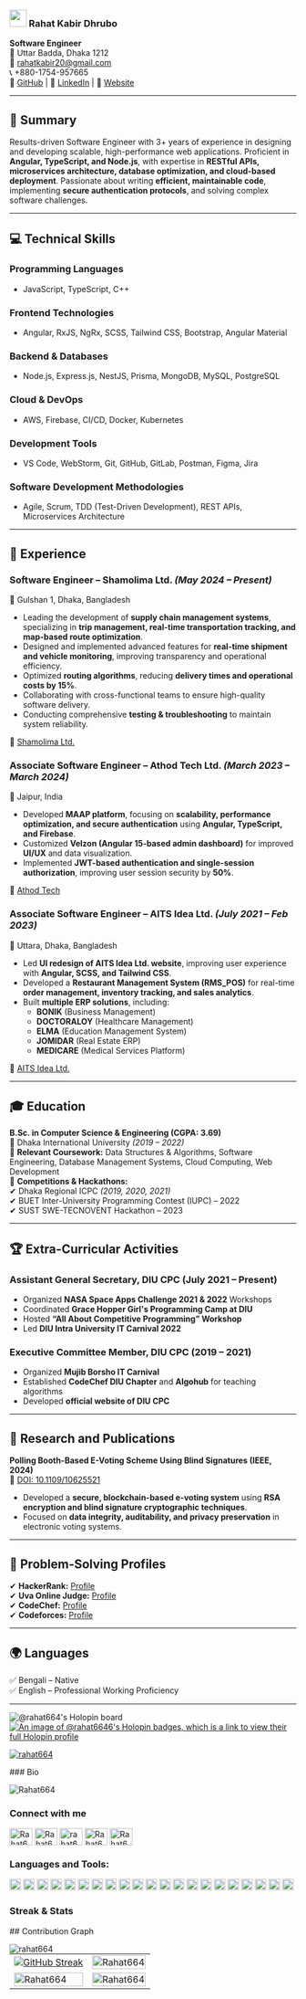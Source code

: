 

### <img src="https://media.giphy.com/media/hvRJCLFzcasrR4ia7z/giphy.gif" width="30px" height="30px"> Rahat Kabir Dhrubo 

**Software Engineer**  
📍 Uttar Badda, Dhaka 1212  
📧 [rahatkabir20@gmail.com](mailto:rahatkabir20@gmail.com)  
📞 +880-1754-957665  
🔗 [GitHub](https://github.com/rahat664) | 🔗 [LinkedIn](https://www.linkedin.com/in/rahat664/) | 🔗 [Website](https://madebyrahat.com)

---

## 📝 Summary  
Results-driven Software Engineer with 3+ years of experience in designing and developing scalable, high-performance web applications. Proficient in **Angular, TypeScript, and Node.js**, with expertise in **RESTful APIs, microservices architecture, database optimization, and cloud-based deployment**. Passionate about writing **efficient, maintainable code**, implementing **secure authentication protocols**, and solving complex software challenges.

---

## 💻 Technical Skills  
### Programming Languages  
- JavaScript, TypeScript, C++  

### Frontend Technologies  
- Angular, RxJS, NgRx, SCSS, Tailwind CSS, Bootstrap, Angular Material  

### Backend & Databases  
- Node.js, Express.js, NestJS, Prisma, MongoDB, MySQL, PostgreSQL  

### Cloud & DevOps  
- AWS, Firebase, CI/CD, Docker, Kubernetes  

### Development Tools  
- VS Code, WebStorm, Git, GitHub, GitLab, Postman, Figma, Jira  

### Software Development Methodologies  
- Agile, Scrum, TDD (Test-Driven Development), REST APIs, Microservices Architecture  

---

## 💼 Experience  
### **Software Engineer – Shamolima Ltd.** *(May 2024 – Present)*  
📍 Gulshan 1, Dhaka, Bangladesh  
- Leading the development of **supply chain management systems**, specializing in **trip management, real-time transportation tracking, and map-based route optimization**.  
- Designed and implemented advanced features for **real-time shipment and vehicle monitoring**, improving transparency and operational efficiency.  
- Optimized **routing algorithms**, reducing **delivery times and operational costs by 15%**.  
- Collaborating with cross-functional teams to ensure high-quality software delivery.  
- Conducting comprehensive **testing & troubleshooting** to maintain system reliability.

🔗 [Shamolima Ltd.](https://www.shamolima.com/)

### **Associate Software Engineer – Athod Tech Ltd.** *(March 2023 – March 2024)*  
📍 Jaipur, India  
- Developed **MAAP platform**, focusing on **scalability, performance optimization, and secure authentication** using **Angular, TypeScript, and Firebase**.  
- Customized **Velzon (Angular 15-based admin dashboard)** for improved **UI/UX** and data visualization.  
- Implemented **JWT-based authentication and single-session authorization**, improving user session security by **50%**.  

🔗 [Athod Tech](https://athodtech.com/)

### **Associate Software Engineer – AITS Idea Ltd.** *(July 2021 – Feb 2023)*  
📍 Uttara, Dhaka, Bangladesh  
- Led **UI redesign of AITS Idea Ltd. website**, improving user experience with **Angular, SCSS, and Tailwind CSS**.  
- Developed a **Restaurant Management System (RMS_POS)** for real-time **order management, inventory tracking, and sales analytics**.  
- Built **multiple ERP solutions**, including:
  - **BONIK** (Business Management)  
  - **DOCTORALOY** (Healthcare Management)  
  - **ELMA** (Education Management System)  
  - **JOMIDAR** (Real Estate ERP)  
  - **MEDICARE** (Medical Services Platform)  

🔗 [AITS Idea Ltd.](https://www.aitsidea.com/industries/real-estate)

---

## 🎓 Education  
**B.Sc. in Computer Science & Engineering (CGPA: 3.69)**  
📍 Dhaka International University *(2019 – 2022)*  
📌 **Relevant Coursework:** Data Structures & Algorithms, Software Engineering, Database Management Systems, Cloud Computing, Web Development  
📌 **Competitions & Hackathons:**  
✔ Dhaka Regional ICPC *(2019, 2020, 2021)*  
✔ BUET Inter-University Programming Contest (IUPC) – 2022  
✔ SUST SWE-TECNOVENT Hackathon – 2023  

---

## 🏆 Extra-Curricular Activities  
### **Assistant General Secretary, DIU CPC (July 2021 – Present)**  
- Organized **NASA Space Apps Challenge 2021 & 2022** Workshops  
- Coordinated **Grace Hopper Girl's Programming Camp at DIU**  
- Hosted **“All About Competitive Programming” Workshop**  
- Led **DIU Intra University IT Carnival 2022**  

### **Executive Committee Member, DIU CPC (2019 – 2021)**  
- Organized **Mujib Borsho IT Carnival**  
- Established **CodeChef DIU Chapter** and **Algohub** for teaching algorithms  
- Developed **official website of DIU CPC**  

---

## 📄 Research and Publications  
**Polling Booth-Based E-Voting Scheme Using Blind Signatures (IEEE, 2024)**  
🔗 [DOI: 10.1109/10625521](https://ieeexplore.ieee.org/document/10625521)  
- Developed a **secure, blockchain-based e-voting system** using **RSA encryption and blind signature cryptographic techniques**.  
- Focused on **data integrity, auditability, and privacy preservation** in electronic voting systems.

---

## 🔢 Problem-Solving Profiles  
✔ **HackerRank:** [Profile](https://www.hackerrank.com/rahatkabir20?hr_r=1)  
✔ **Uva Online Judge:** [Profile](https://onlinejudge.org/index.php?option=com_comprofiler&Itemid=3)  
✔ **CodeChef:** [Profile](https://www.codechef.com/users/rahat664)  
✔ **Codeforces:** [Profile](https://codeforces.com/profile/rahatkabir20)  

---

## 🌍 Languages  
✅ Bengali – Native  
✅ English – Professional Working Proficiency  

---

![@rahat664's Holopin board](https://holopin.me/rahat664)
[![An image of @rahat6646's Holopin badges, which is a link to view their full Holopin profile](https://holopin.me/rahat6646)](https://holopin.io/@rahat6646)
<p align="left"> <a href="https://github.com/ryo-ma/github-profile-trophy"><img src="https://github-profile-trophy.vercel.app/?username=rahat664&theme=radical" alt="rahat664" /></a> </p>
### Bio <p align="left"> <img src="https://komarev.com/ghpvc/?username=Rahat664&label=Profile%20views&color=0e75b6&style=flat" alt="Rahat664" /> </p>

### Connect with me
<p align="left">

<a href="https://twitter.com/rahatoni354" target="blank"><img align="center" src="https://raw.githubusercontent.com/rahuldkjain/github-profile-readme-generator/master/src/images/icons/Social/twitter.svg" alt="Rahat664" height="30" width="40" /></a>
<a href="https://www.linkedin.com/in/rahat664/" target="blank"><img align="center" src="https://raw.githubusercontent.com/rahuldkjain/github-profile-readme-generator/master/src/images/icons/Social/linked-in-alt.svg" alt="Rahat664" height="30" width="40" /></a>
<a href="https://stackoverflow.com/users/16548750/rahat-kabir" target="blank"><img align="center" src="https://raw.githubusercontent.com/rahuldkjain/github-profile-readme-generator/master/src/images/icons/Social/stack-overflow.svg" alt="rahat664" height="30" width="40" /></a>
<a href="https://www.instagram.com/rahat952/" target="blank"><img align="center" src="https://raw.githubusercontent.com/rahuldkjain/github-profile-readme-generator/master/src/images/icons/Social/instagram.svg" alt="Rahat664" height="30" width="40" /></a>
<a href="https://www.facebook.com/rahat6452" target="blank"><img align="center" src="https://raw.githubusercontent.com/rahuldkjain/github-profile-readme-generator/master/src/images/icons/Social/facebook.svg" alt="Rahat664" height="30" width="40" /></a>
  
</p>

<h3 align="left">Languages and Tools:</h3>
<p align="left"> 
  <code><img height="20" src="https://cdn.jsdelivr.net/gh/devicons/devicon/icons/bootstrap/bootstrap-plain.svg"></code>
  <code><img height="20" src="https://cdn.jsdelivr.net/gh/devicons/devicon/icons/angularjs/angularjs-original.svg"></code>
  <code><img height="20" src="https://cdn.jsdelivr.net/gh/devicons/devicon/icons/react/react-original.svg"></code>
  <code><img height="20" src="https://cdn.jsdelivr.net/gh/devicons/devicon/icons/nodejs/nodejs-original.svg"></code>
  <code><img height="20" src="https://cdn.jsdelivr.net/gh/devicons/devicon/icons/typescript/typescript-original.svg"></code>
  <code><img height="20" src="https://cdn.jsdelivr.net/gh/devicons/devicon/icons/sass/sass-original.svg"></code>
  <code><img height="20" src="https://rxjs.dev/generated/images/marketing/home/Rx_Logo-512-512.png"></code>
  <code><img height="20" src="https://cdn.jsdelivr.net/gh/devicons/devicon/icons/tailwindcss/tailwindcss-original.svg"></code>
  <code><img height="20" src="https://cdn.jsdelivr.net/gh/devicons/devicon/icons/materialui/materialui-original.svg"></code>
  <code><img height="20" src="https://cdn.jsdelivr.net/gh/devicons/devicon/icons/css3/css3-original.svg"></code>
  <code><img height="20" src="https://cdn.jsdelivr.net/gh/devicons/devicon/icons/html5/html5-original.svg"></code>
  <code><img height="20" src="https://cdn.jsdelivr.net/gh/devicons/devicon/icons/python/python-original.svg"></code>
  <code><img height="20" src="https://cdn.jsdelivr.net/gh/devicons/devicon/icons/jupyter/jupyter-original.svg"></code>
  <code><img height="20" src="https://cdn.jsdelivr.net/gh/devicons/devicon/icons/anaconda/anaconda-original.svg"></code>
  <code><img height="20" src="https://cdn.jsdelivr.net/gh/devicons/devicon/icons/c/c-original.svg"></code>
  <code><img height="20" src="https://cdn.jsdelivr.net/gh/devicons/devicon/icons/docker/docker-original.svg"></code>
  <code><img height="20" src="https://cdn.jsdelivr.net/gh/devicons/devicon/icons/graphql/graphql-plain.svg"></code>
  <code><img height="20" src="https://cdn.jsdelivr.net/gh/devicons/devicon/icons/mongodb/mongodb-original.svg"></code>
  <code><img height="20" src="https://cdn.jsdelivr.net/gh/devicons/devicon/icons/mysql/mysql-original.svg"></code>
  <code><img height="20" src="https://cdn.jsdelivr.net/gh/devicons/devicon/icons/postgresql/postgresql-original.svg"></code>
  <code><img height="20" src="https://cdn.jsdelivr.net/gh/devicons/devicon/icons/git/git-original.svg"></code>
</p>

### Streak & Stats
<table>
<tr>
 <td><a href="https://git.io/streak-stats"><img src="https://github-readme-streak-stats-ten-gamma.vercel.app?user=rahat664&theme=whatsapp-light2" alt="GitHub Streak" /></a></td>
 <td><img object-fit="cover" object-fit="center" width="100%" height="100%" src="https://github-stats-alpha.vercel.app/api/?username=Rahat664&tc=333&ic=333&bc=transparent" alt="Rahat664"/></td>
</tr>
 <tr>
    <td><img object-fit="cover" object-fit="center" width="100%" height="100%"  src="https://github-readme-stats.vercel.app/api/top-langs?username=rahat664&show_icons=true&locale=en&layout=compact" alt="Rahat664" /> </td>
     <td><img object-fit="cover" object-fit="center" width="100%" height="100%"  src="https://github-readme-stats-anuraghazra1.vercel.app/api?username=rahat664" alt="Rahat664" /> </td>
</tr>
 ## Contribution Graph
<p><img align="left" src="https://github-readme-activity-graph.vercel.app/graph?username=rahat664&theme=dracula" alt="rahat664" /></p> 
</table>
 



